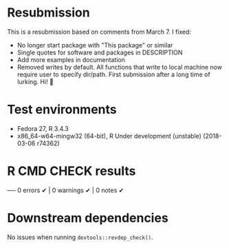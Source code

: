 # Resubmission

This is a resubmission based on comments from March 7. I fixed:

* No longer start package with "This package" or similar
* Single quotes for software and packages in DESCRIPTION
* Add more examples in documentation
* Removed writes by default. All functions that write to local machine now require user to specify dir/path.
First submission after a long time of lurking. Hi! 👋 

# Test environments

* Fedora 27, R 3.4.3
* x86_64-w64-mingw32 (64-bit), R Under development (unstable) (2018-03-06 r74362)

# R CMD CHECK results

── 0 errors ✔ | 0 warnings ✔ | 0 notes ✔

# Downstream dependencies 

No issues when running `devtools::revdep_check()`.